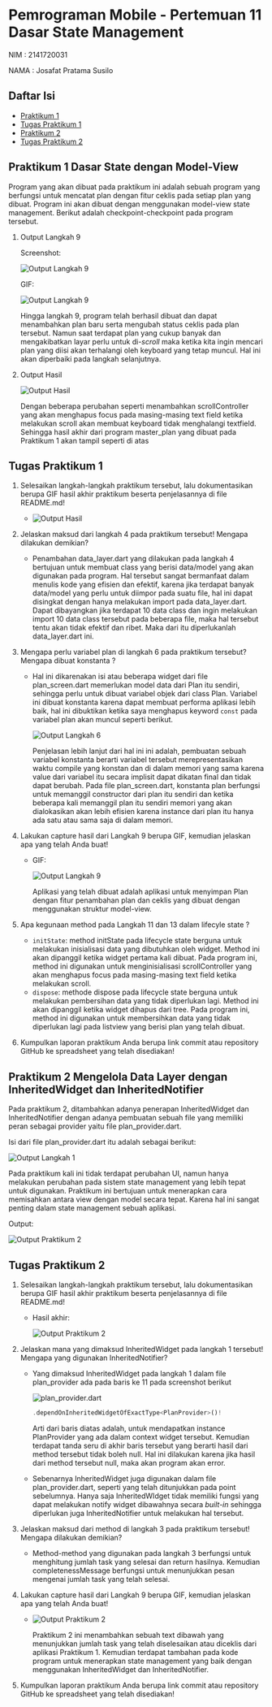 # Pemrograman Mobile - Pertemuan 11 Dasar State Management

NIM :  2141720031

NAMA : Josafat Pratama Susilo

## Daftar Isi

- [Praktikum 1](#praktikum-1-dasar-state-dengan-model-view)
- [Tugas Praktikum 1](#tugas-praktikum-1)
- [Praktikum 2](#praktikum-2-mengelola-data-layer-dengan-inheritedwidget-dan-inheritednotifier)
- [Tugas Praktikum 2](#tugas-praktikum-2)

## Praktikum 1 Dasar State dengan Model-View

Program yang akan dibuat pada praktikum ini adalah sebuah program yang berfungsi untuk mencatat plan dengan fitur ceklis pada setiap plan yang dibuat. Program ini akan dibuat dengan menggunakan model-view state management. Berikut adalah checkpoint-checkpoint pada program tersebut.

1. Output Langkah 9

    Screenshot:

    ![Output Langkah 9](docs/praktikum_1_9.png)

    GIF:

    ![Output Langkah 9](docs/praktikum_1_9.gif)

    Hingga langkah 9, program telah berhasil dibuat dan dapat menambahkan plan baru serta mengubah status ceklis pada plan tersebut. Namun saat terdapat plan yang cukup banyak dan mengakibatkan layar perlu untuk di-_scroll_ maka ketika kita ingin mencari plan yang diisi akan terhalangi oleh keyboard yang tetap muncul. Hal ini akan diperbaiki pada langkah selanjutnya.

2. Output Hasil

   ![Output Hasil](docs/praktikum_1_hasil.gif)

   Dengan beberapa perubahan seperti menambahkan scrollController yang akan menghapus focus pada masing-masing text field ketika melakukan scroll akan membuat keyboard tidak menghalangi textfield. Sehingga hasil akhir dari program master_plan yang dibuat pada Praktikum 1 akan tampil seperti di atas


## Tugas Praktikum 1

1. Selesaikan langkah-langkah praktikum tersebut, lalu dokumentasikan berupa GIF hasil akhir praktikum beserta penjelasannya di file README.md!

    - ![Output Hasil](docs/praktikum_1_hasil.gif)

2. Jelaskan maksud dari langkah 4 pada praktikum tersebut! Mengapa dilakukan demikian?

    - Penambahan data_layer.dart yang dilakukan pada langkah 4 bertujuan untuk membuat class yang berisi data/model yang akan digunakan pada program. Hal tersebut sangat bermanfaat dalam menulis kode yang efisien dan efektif, karena jika terdapat banyak data/model yang perlu untuk diimpor pada suatu file, hal ini dapat disingkat dengan hanya melakukan import pada data_layer.dart. Dapat dibayangkan jika terdapat 10 data class dan ingin melakukan import 10 data class tersebut pada beberapa file, maka hal tersebut tentu akan tidak efektif dan ribet. Maka dari itu diperlukanlah data_layer.dart ini.

3. Mengapa perlu variabel plan di langkah 6 pada praktikum tersebut? Mengapa dibuat konstanta ?

    - Hal ini dikarenakan isi atau beberapa widget dari file plan_screen.dart memerlukan model data dari Plan itu sendiri, sehingga perlu untuk dibuat variabel objek dari class Plan. Variabel ini dibuat konstanta karena dapat membuat performa aplikasi lebih baik, hal ini dibuktikan ketika saya menghapus keyword `const` pada variabel plan akan muncul seperti berikut.

        ![Output Langkah 6](docs/tugas_praktikum_3_.gif.png)

        Penjelasan lebih lanjut dari hal ini ini adalah, pembuatan sebuah variabel konstanta berarti variabel tersebut merepresentasikan waktu compile yang konstan dan di dalam memori yang sama karena value dari variabel itu secara implisit dapat dikatan final dan tidak dapat berubah. Pada file plan_screen.dart, konstanta plan berfungsi untuk memanggil constructor dari plan itu sendiri dan ketika beberapa kali memanggil plan itu sendiri memori yang akan dialokasikan akan lebih efisien karena instance dari plan itu hanya ada satu atau sama saja di dalam memori.

4. Lakukan capture hasil dari Langkah 9 berupa GIF, kemudian jelaskan apa yang telah Anda buat!

    - GIF:

        ![Output Langkah 9](docs/praktikum_1_9.gif)

        Aplikasi yang telah dibuat adalah aplikasi untuk menyimpan Plan dengan fitur penambahan plan dan ceklis yang dibuat dengan menggunakan struktur model-view.

5. Apa kegunaan method pada Langkah 11 dan 13 dalam lifecyle state ?

    - `initState`: method initState pada lifecycle state berguna untuk melakukan inisialisasi data yang dibutuhkan oleh widget. Method ini akan dipanggil ketika widget pertama kali dibuat. Pada program ini, method ini digunakan untuk menginisialisasi scrollController yang akan menghapus focus pada masing-masing text field ketika melakukan scroll.
    - `dispose`: methode dispose pada lifecycle state berguna untuk melakukan pembersihan data yang tidak diperlukan lagi. Method ini akan dipanggil ketika widget dihapus dari tree. Pada program ini, method ini digunakan untuk membersihkan data yang tidak diperlukan lagi pada listview yang berisi plan yang telah dibuat.

6. Kumpulkan laporan praktikum Anda berupa link commit atau repository GitHub ke spreadsheet yang telah disediakan!

## Praktikum 2 Mengelola Data Layer dengan InheritedWidget dan InheritedNotifier

Pada praktikum 2, ditambahkan adanya penerapan InheritedWidget dan InheritedNotifier dengan adanya pembuatan sebuah file yang memiliki peran sebagai provider yaitu file plan_provider.dart. 

Isi dari file plan_provider.dart itu adalah sebagai berikut:

![Output Langkah 1](docs/praktikum_2_1.png)

Pada praktikum kali ini tidak terdapat perubahan UI, namun hanya melakukan perubahan pada sistem state management yang lebih tepat untuk digunakan. Praktikum ini bertujuan untuk menerapkan cara memisahkan antara view dengan model secara tepat. Karena hal ini sangat penting dalam state management sebuah aplikasi.

Output:

![Output Praktikum 2](docs/praktikum_2_hasil.gif)

## Tugas Praktikum 2

1. Selesaikan langkah-langkah praktikum tersebut, lalu dokumentasikan berupa GIF hasil akhir praktikum beserta penjelasannya di file README.md!

    - Hasil akhir:

        ![Output Praktikum 2](docs/praktikum_2_hasil.gif)

2. Jelaskan mana yang dimaksud InheritedWidget pada langkah 1 tersebut! Mengapa yang digunakan InheritedNotifier?

    - Yang dimaksud InheritedWidget pada langkah 1 dalam file plan_provider ada pada baris ke 11 pada screenshot berikut

       ![plan_provider.dart](docs/praktikum_2_1.png)
        
       ```dart 
       .dependOnInheritedWidgetOfExactType<PlanProvider>()!
       ```

       Arti dari baris diatas adalah, untuk mendapatkan instance PlanProvider yang ada dalam context widget tersebut. Kemudian terdapat tanda seru di akhir baris tersebut yang berarti hasil dari method tersebut tidak boleh null. Hal ini dilakukan karena jika hasil dari method tersebut null, maka akan program akan error.

    - Sebenarnya InheritedWidget juga digunakan dalam file plan_provider.dart, seperti yang telah ditunjukkan pada point sebelumnya. Hanya saja InheritedWIdget tidak memiliki fungsi yang dapat melakukan notify widget dibawahnya secara _built-in_ sehingga diperlukan juga InheritedNotifier untuk melakukan hal tersebut.

3. Jelaskan maksud dari method di langkah 3 pada praktikum tersebut! Mengapa dilakukan demikian?

    - Method-method yang digunakan pada langkah 3 berfungsi untuk menghitung jumlah task yang selesai dan return hasilnya. Kemudian completenessMessage berfungsi untuk menunjukkan pesan mengenai jumlah task yang telah selesai.

4. Lakukan capture hasil dari Langkah 9 berupa GIF, kemudian jelaskan apa yang telah Anda buat!

    - ![Output Praktikum 2](docs/praktikum_2_hasil.gif)
    
        Praktikum 2 ini menambahkan sebuah text dibawah yang menunjukkan jumlah task yang telah diselesaikan atau diceklis dari aplikasi Praktikum 1. Kemudian terdapat tambahan pada kode program untuk menerapkan state management yang baik dengan menggunakan InheritedWidget dan InheritedNotifier. 
    

5. Kumpulkan laporan praktikum Anda berupa link commit atau repository GitHub ke spreadsheet yang telah disediakan!